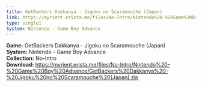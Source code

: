 ```yaml
---
title: GetBackers Dakkanya - Jigoku no Scaramouche (Japan)
link: https://myrient.erista.me/files/No-Intro/Nintendo%20-%20Game%20Boy%20Advance/GetBackers%20Dakkanya%20-%20Jigoku%20no%20Scaramouche%20(Japan).zip
type: single1
System: Nintendo - Game Boy Advance
---
```

<b>Game:</b> GetBackers Dakkanya - Jigoku no Scaramouche (Japan)<br>
<b>System:</b> Nintendo - Game Boy Advance<br>
<b>Collection:</b> No-Intro<br>
<b>Download:</b> https://myrient.erista.me/files/No-Intro/Nintendo%20-%20Game%20Boy%20Advance/GetBackers%20Dakkanya%20-%20Jigoku%20no%20Scaramouche%20(Japan).zip